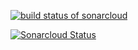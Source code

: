 [![build status of sonarcloud](https://travis-ci.org/aperry567/Triangle567.svg?branch=sonarcloud)](https://travis-ci.org/aperry567/Triangle567)

[![Sonarcloud Status](https://sonarcloud.io/api/project_badges/measure?project=com.lapots.breed.judge:judge-rule-engine&metric=alert_status)](https://sonarcloud.io/dashboard?id=com.lapots.breed.judge:judge-rule-engine)



